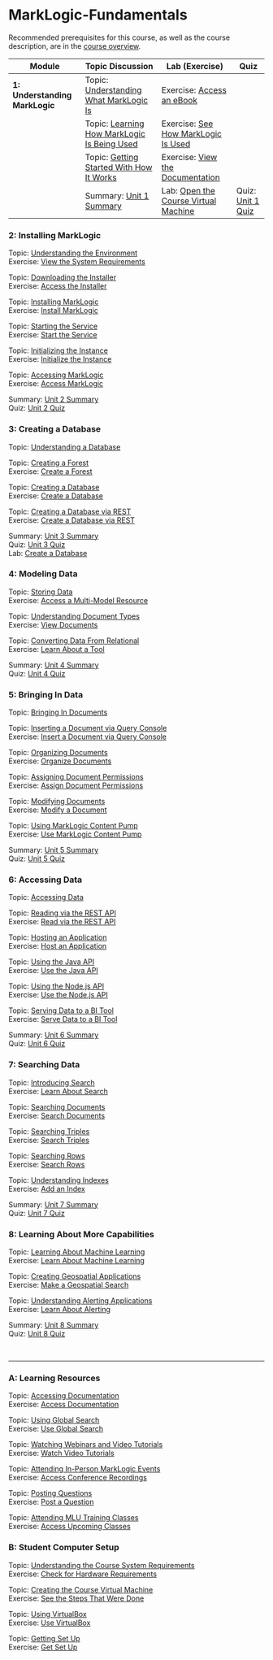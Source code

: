 # MarkLogic-Fundamentals

Recommended prerequisites for this course, as well as the course description, are in the [course overview](the_course/overview.htm).

| Module                         | Topic Discussion                                                                                              | Lab (Exercise)                                                                                        | Quiz                                                |
| ------------------------------ | ------------------------------------------------------------------------------------------------------------- | ----------------------------------------------------------------------------------------------------- | --------------------------------------------------- |
| **1: Understanding MarkLogic** | Topic: [Understanding What MarkLogic Is](the_course/units/0101_understanding_what_marklogic_is.htm)           | Exercise: [Access an eBook](the_course/../the_course/units/0101_x_access_an_ebook.htm)                |                                                     |
|                                | Topic: [Learning How MarkLogic Is Being Used](the_course/units/0102_learning_how_marklogic_is_being_used.htm) | Exercise: [See How MarkLogic Is Used](the_course/units/0102_x_see_how_marklogic_is_being_used.htm)    |                                                     |
|                                | Topic: [Getting Started With How It Works](the_course/units/0103_getting_started_with_how_it_works.htm)       | Exercise: [View the Documentation](the_course/units/0103_x_view_the_documentation.htm)                |                                                     |
|                                | Summary: [Unit 1 Summary](the_course/units/01f1_summary.htm)                                                  | Lab: [Open the Course Virtual Machine](the_course/units/01f4_lab_open_the_course_virtual_machine.htm) | Quiz: [Unit 1 Quiz](the_course/units/01f2_quiz.htm) |

### 2: Installing MarkLogic
Topic: [Understanding the Environment](the_course/units/0201_understanding_the_environment.htm)  
Exercise: [View the System Requirements](the_course/units/0201_x_view_the_system_requirements.htm)

Topic: [Downloading the Installer](the_course/units/0202_downloading_the_installer.htm)  
Exercise: [Access the Installer](the_course/units/0202_x_access_the_installer.htm)

Topic: [Installing MarkLogic](the_course/units/0203_installing_marklogic.htm)  
Exercise: [Install MarkLogic](the_course/units/0203_x_install_marklogic.htm)

Topic: [Starting the Service](the_course/units/0204_starting_the_service.htm)  
Exercise: [Start the Service](the_course/units/0204_x_start_the_service.htm)

Topic: [Initializing the Instance](the_course/units/0205_initializing_the_instance.htm)  
Exercise: [Initialize the Instance](the_course/units/0205_x_initialize_the_instance.htm)

Topic: [Accessing MarkLogic](the_course/units/0206_accessing_marklogic.htm)  
Exercise: [Access MarkLogic](the_course/units/0206_x_access_marklogic.htm)

Summary: [Unit 2 Summary](the_course/units/02f1_summary.htm)  
Quiz: [Unit 2 Quiz](the_course/units/02f2_quiz.htm)

### 3: Creating a Database
Topic: [Understanding a Database]()

Topic: [Creating a Forest]()  
Exercise: [Create a Forest]()

Topic: [Creating a Database]()  
Exercise: [Create a Database]()

Topic: [Creating a Database via REST]()  
Exercise: [Create a Database via REST]()

Summary: [Unit 3 Summary]()  
Quiz: [Unit 3 Quiz]()  
Lab: [Create a Database]()

### 4: Modeling Data
Topic: [Storing Data]()  
Exercise: [Access a Multi-Model Resource]()

Topic: [Understanding Document Types]()  
Exercise: [View Documents]()

Topic: [Converting Data From Relational]()  
Exercise: [Learn About a Tool]()

Summary: [Unit 4 Summary]()  
Quiz: [Unit 4 Quiz]()

### 5: Bringing In Data
Topic: [Bringing In Documents]()

Topic: [Inserting a Document via Query Console]()  
Exercise: [Insert a Document via Query Console]()

Topic: [Organizing Documents]()  
Exercise: [Organize Documents]()

Topic: [Assigning Document Permissions]()  
Exercise: [Assign Document Permissions]()

Topic: [Modifying Documents]()  
Exercise: [Modify a Document]()

Topic: [Using MarkLogic Content Pump]()  
Exercise: [Use MarkLogic Content Pump]()

Summary: [Unit 5 Summary]()  
Quiz: [Unit 5 Quiz]()

### 6: Accessing Data
Topic: [Accessing Data]()

Topic: [Reading via the REST API]()  
Exercise: [Read via the REST API]()

Topic: [Hosting an Application]()  
Exercise: [Host an Application]()

Topic: [Using the Java API]()  
Exercise: [Use the Java API]()

Topic: [Using the Node.js API]()  
Exercise: [Use the Node.js API]()

Topic: [Serving Data to a BI Tool]()  
Exercise: [Serve Data to a BI Tool]()

Summary: [Unit 6 Summary]()  
Quiz: [Unit 6 Quiz]()

### 7: Searching Data
Topic: [Introducing Search]()  
Exercise: [Learn About Search]()

Topic: [Searching Documents]()  
Exercise: [Search Documents]()

Topic: [Searching Triples]()  
Exercise: [Search Triples]()

Topic: [Searching Rows]()  
Exercise: [Search Rows]()

Topic: [Understanding Indexes]()  
Exercise: [Add an Index]()

Summary: [Unit 7 Summary]()  
Quiz: [Unit 7 Quiz]()

### 8: Learning About More Capabilities
Topic: [Learning About Machine Learning]()  
Exercise: [Learn About Machine Learning]()

Topic: [Creating Geospatial Applications]()  
Exercise: [Make a Geospatial Search]()

Topic: [Understanding Alerting Applications]()  
Exercise: [Learn About Alerting]()

Summary: [Unit 8 Summary]()  
Quiz: [Unit 8 Quiz]()

<br>

---
### A: Learning Resources
Topic: [Accessing Documentation]()  
Exercise: [Access Documentation]()

Topic: [Using Global Search]()  
Exercise: [Use Global Search]()

Topic: [Watching Webinars and Video Tutorials]()  
Exercise: [Watch Video Tutorials]()

Topic: [Attending In-Person MarkLogic Events]()  
Exercise: [Access Conference Recordings]()

Topic: [Posting Questions]()  
Exercise: [Post a Question]()

Topic: [Attending MLU Training Classes]()  
Exercise: [Access Upcoming Classes]()

### B: Student Computer Setup
Topic: [Understanding the Course System Requirements]()  
Exercise: [Check for Hardware Requirements]()

Topic: [Creating the Course Virtual Machine]()  
Exercise: [See the Steps That Were Done]()

Topic: [Using VirtualBox]()  
Exercise: [Use VirtualBox]()

Topic: [Getting Set Up]()  
Exercise: [Get Set Up]()
